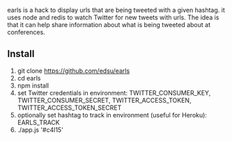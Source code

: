earls is a hack to display urls that are being tweeted with a given hashtag.
it uses node and redis to watch Twitter for new tweets with urls. The idea
is that it can help share information about what is being tweeted about
at conferences.

## Install

1. git clone https://github.com/edsu/earls
1. cd earls
1. npm install
1. set Twitter credentials in environment: TWITTER\_CONSUMER\_KEY, TWITTER\_CONSUMER\_SECRET, TWITTER\_ACCESS\_TOKEN, TWITTER\_ACCESS\_TOKEN\_SECRET
1. optionally set hashtag to track in environment (useful for Heroku): EARLS_TRACK
1. ./app.js '#c4l15'


